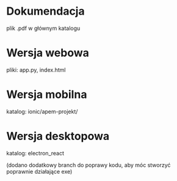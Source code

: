 # Dokumendacja
plik .pdf w głównym katalogu

# Wersja webowa
pliki:
app.py, index.html

# Wersja mobilna
katalog: ionic/apem-projekt/

# Wersja desktopowa
katalog: electron_react

(dodano dodatkowy branch do poprawy kodu,
 aby móc stworzyć poprawnie działające exe)
